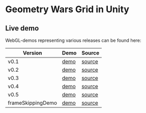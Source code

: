 # Geometry Wars Grid in Unity

## Live demo
	
WebGL-demos representing various releases can be found here:  

| Version            | Demo                                                                       | Source                                                                              |
| ------------------ | -------------------------------------------------------------------------- | ----------------------------------------------------------------------------------- |
| v0.1               | [demo](http://vimaster.de/prj/2017_gridometrywars/demo/0_v0.1/)            | [source](https://github.com/ViMaSter/gridometrywars/releases/tag/v0.1)              |
| v0.2               | [demo](http://vimaster.de/prj/2017_gridometrywars/demo/1_v0.2/)            | [source](https://github.com/ViMaSter/gridometrywars/releases/tag/v0.2)              |
| v0.3               | [demo](http://vimaster.de/prj/2017_gridometrywars/demo/2_v0.3/)            | [source](https://github.com/ViMaSter/gridometrywars/releases/tag/v0.3)              |
| v0.4               | [demo](http://vimaster.de/prj/2017_gridometrywars/demo/3_v0.4/)            | [source](https://github.com/ViMaSter/gridometrywars/releases/tag/v0.4)              |
| v0.5               | [demo](http://vimaster.de/prj/2017_gridometrywars/demo/4_v0.5/)            | [source](https://github.com/ViMaSter/gridometrywars/releases/tag/v0.5)              |
| frameSkippingDemo  | [demo](http://vimaster.de/prj/2017_gridometrywars/demo/frameSkippingDemo/) | [source](https://github.com/ViMaSter/gridometrywars/releases/tag/frameSkippingDemo) |
